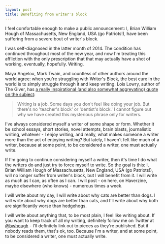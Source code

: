 ```yaml
---
layout: post
title: Benefiting from writer's block
---
```


I feel comfortable enough to make a public announcement: I, Brian William Hough of Massachusetts, New England, USA (go Patriots!), have been suffering from a severe bout of writer's block.

I was self-diagnosed in the latter month of 2014. The condition has continued throughout most of the new year, and now I'm treating this affliction with the only prescription that that may actually have a shot of working, eventually, hopefully. Writing.

Maya Angelou, Mark Twain, and countless of other authors around the world agree: when you're struggling with Writer's Block, the best cure in the world is to simply struggle through it and keep writing. Lois Lowry, author of The Giver, has [a really inspirational (and also somewhat aggrevating) quote on the subject](https://www.goodreads.com/questions/119344-what-is-the-writing-process-for-you-do):

> Writing is a job. Some days you don't feel like doing your job. But there's no 'teacher's block' or 'dentist's block.' I cannot figure out why we have created this mysterious phrase only for writers.

I've always considered myself a writer of some shape or form. Whether it be school essays, short stories, novel attempts, brain blasts, journalistic writing, whatever - I enjoy writing, and really, what makes someone a writer more than the act of enjoying writing? But lately, I haven't felt like much of a writer, because at some point, to be considered a writer, one must actually write.

If I'm going to continue considering myself a writer, then it's time I do what the writers do and just try to force myself to write. So the goal is this: I, Brian William Hough of Massachusetts, New England, USA (go Patriots!), will no longer suffer from writer's block, but I will benefit from it. I will write as much as I can, as often as I can. I will post - on here, on Haverzine, maybe elsewhere (who knows) - numerous times a week. 

I will write about my day, I will write about why cats are better than dogs. I will write about why dogs are better than cats, and I'll write about why both are significantly worse than hedgehogs.

I will write about anything that, to be most plain, I feel like writing about. If you want to keep track of all my writing, definitely follow me on Twitter at [@bwhough](http://twitter.com/bwhough) - I'll definitely link out to pieces as they're published. But if nobody reads them, that's ok, too. Because I'm a writer, and at some point, to be considered a writer, one must actually write.